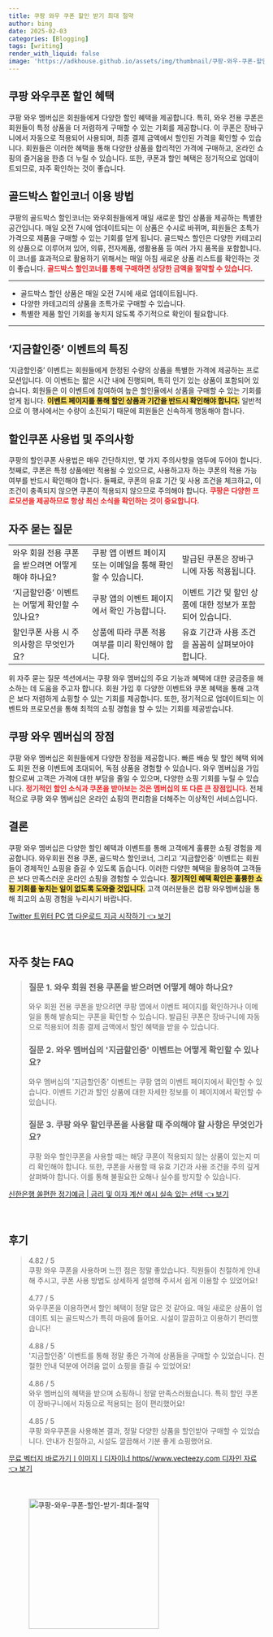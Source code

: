 ```yaml
---
title: 쿠팡 와우 쿠폰 할인 받기 최대 절약
author: bing
date: 2025-02-03
categories: [Blogging]
tags: [writing]
render_with_liquid: false
image: 'https://adkhouse.github.io/assets/img/thumbnail/쿠팡-와우-쿠폰-할인-받기-최대-절약.webp'
---
```



<h2 id='와우쿠폰혜택'>쿠팡 와우쿠폰 할인 혜택</h2>

<p>쿠팡 와우 멤버십은 회원들에게 다양한 할인 혜택을 제공합니다. 특히, 와우 전용 쿠폰은 회원들이 특정 상품을 더 저렴하게 구매할 수 있는 기회를 제공합니다. 이 쿠폰은 장바구니에서 자동으로 적용되어 사용되며, 최종 결제 금액에서 할인된 가격을 확인할 수 있습니다. 회원들은 이러한 혜택을 통해 다양한 상품을 합리적인 가격에 구매하고, 온라인 쇼핑의 즐거움을 한층 더 누릴 수 있습니다. 또한, 쿠폰과 할인 혜택은 정기적으로 업데이트되므로, 자주 확인하는 것이 좋습니다.</p>

<h2 id='골드박스이용법'>골드박스 할인코너 이용 방법</h2>

<p>쿠팡의 골드박스 할인코너는 와우회원들에게 매일 새로운 할인 상품을 제공하는 특별한 공간입니다. 매일 오전 7시에 업데이트되는 이 상품은 수시로 바뀌며, 회원들은 초특가 가격으로 제품을 구매할 수 있는 기회를 얻게 됩니다. 골드박스 할인은 다양한 카테고리의 상품으로 이루어져 있어, 의류, 전자제품, 생활용품 등 여러 가지 품목을 포함합니다. 이 코너를 효과적으로 활용하기 위해서는 매일 아침 새로운 상품 리스트를 확인하는 것이 좋습니다. <b><span style="color: #ee2323;">골드박스 할인코너를 통해 구매하면 상당한 금액을 절약할 수 있습니다.</span></b></p>

<hr />

<ul>
    <li>골드박스 할인 상품은 매일 오전 7시에 새로 업데이트됩니다.</li>
    <li>다양한 카테고리의 상품을 초특가로 구매할 수 있습니다.</li>
    <li>특별한 제품 할인 기회를 놓치지 않도록 주기적으로 확인이 필요합니다.</li>
</ul>

<hr />

<h2 id='지금할인중'>‘지금할인중’ 이벤트의 특징</h2>

<p>‘지금할인중’ 이벤트는 회원들에게 한정된 수량의 상품을 특별한 가격에 제공하는 프로모션입니다. 이 이벤트는 짧은 시간 내에 진행되며, 특히 인기 있는 상품이 포함되어 있습니다. 회원들은 이 이벤트에 참여하여 높은 할인율에서 상품을 구매할 수 있는 기회를 얻게 됩니다. <b><span style="background-color: #ffe066;">이벤트 페이지를 통해 할인 상품과 기간을 반드시 확인해야 합니다.</span></b> 일반적으로 이 행사에서는 수량이 소진되기 때문에 회원들은 신속하게 행동해야 합니다.</p>

<h2 id='할인쿠폰사용법'>할인쿠폰 사용법 및 주의사항</h2>

<p>쿠팡의 할인쿠폰 사용법은 매우 간단하지만, 몇 가지 주의사항을 염두에 두어야 합니다. 첫째로, 쿠폰은 특정 상품에만 적용될 수 있으므로, 사용하고자 하는 쿠폰의 적용 가능 여부를 반드시 확인해야 합니다. 둘째로, 쿠폰의 유효 기간 및 사용 조건을 체크하고, 이 조건이 충족되지 않으면 쿠폰이 적용되지 않으므로 주의해야 합니다. <b><span style="color: #ee2323;">쿠팡은 다양한 프로모션을 제공하므로 항상 최신 소식을 확인하는 것이 중요합니다.</span></b></p>

<h2 id='자주하는질문'>자주 묻는 질문</h2>

<table>
    <tr>
        <td>와우 회원 전용 쿠폰을 받으려면 어떻게 해야 하나요?</td>
        <td>쿠팡 앱 이벤트 페이지 또는 이메일을 통해 확인할 수 있습니다.</td>
        <td>발급된 쿠폰은 장바구니에 자동 적용됩니다.</td>
    </tr>
    <tr>
        <td>‘지금할인중’ 이벤트는 어떻게 확인할 수 있나요?</td>
        <td>쿠팡 앱의 이벤트 페이지에서 확인 가능합니다.</td>
        <td>이벤트 기간 및 할인 상품에 대한 정보가 포함되어 있습니다.</td>
    </tr>
    <tr>
        <td>할인쿠폰 사용 시 주의사항은 무엇인가요?</td>
        <td>상품에 따라 쿠폰 적용 여부를 미리 확인해야 합니다.</td>
        <td>유효 기간과 사용 조건을 꼼꼼히 살펴보아야 합니다.</td>
    </tr>
</table>

<p>위 자주 묻는 질문 섹션에서는 쿠팡 와우 멤버십의 주요 기능과 혜택에 대한 궁금증을 해소하는 데 도움을 주고자 합니다. 회원 가입 후 다양한 이벤트와 쿠폰 혜택을 통해 고객은 보다 저렴하게 쇼핑할 수 있는 기회를 제공합니다. 또한, 정기적으로 업데이트되는 이벤트와 프로모션을 통해 최적의 쇼핑 경험을 할 수 있는 기회를 제공받습니다.</p>

<h2 id='쿠팡와우멤버십'>쿠팡 와우 멤버십의 장점</h2>

<p>쿠팡 와우 멤버십은 회원들에게 다양한 장점을 제공합니다. 빠른 배송 및 할인 혜택 외에도 회원 전용 이벤트에 초대되어, 독점 상품을 경험할 수 있습니다. 와우 멤버십을 가입함으로써 고객은 가격에 대한 부담을 줄일 수 있으며, 다양한 쇼핑 기회를 누릴 수 있습니다. <b><span style="color: #ee2323;">정기적인 할인 소식과 쿠폰을 받아보는 것은 멤버십의 또 다른 큰 장점입니다.</span></b> 전체적으로 쿠팡 와우 멤버십은 온라인 쇼핑의 편리함을 더해주는 이상적인 서비스입니다.</p>

<h2 id='결론'>결론</h2>

<p>쿠팡 와우 멤버십은 다양한 할인 혜택과 이벤트를 통해 고객에게 훌륭한 쇼핑 경험을 제공합니다. 와우회원 전용 쿠폰, 골드박스 할인코너, 그리고 ‘지금할인중’ 이벤트는 회원들이 경제적인 쇼핑을 즐길 수 있도록 돕습니다. 이러한 다양한 혜택을 활용하여 고객들은 보다 만족스러운 온라인 쇼핑을 경험할 수 있습니다. <b><span style="background-color: #ffe066;">정기적인 혜택 확인은 훌륭한 쇼핑 기회를 놓치는 일이 없도록 도와줄 것입니다.</span></b> 고객 여러분들은 컵팡 와우멤버십을 통해 최고의 쇼핑 경험을 누리시기 바랍니다.</p>


<p><a class="click-button" title="Twitter 트위터 PC 앱 다운로드 지금 시작하기" href="https://adkhouse.github.io/posts/Twitter-%ED%8A%B8%EC%9C%84%ED%84%B0-PC-%EC%95%B1-%EB%8B%A4%EC%9A%B4%EB%A1%9C%EB%93%9C-%EC%A7%80%EA%B8%88-%EC%8B%9C%EC%9E%91%ED%95%98%EA%B8%B0/" rel="dofollow">Twitter 트위터 PC 앱 다운로드 지금 시작하기 👈 보기</a></p><br>
<h2 id='자주_찾는_FAQ'>자주 찾는 FAQ</h2>
<div itemscope="" itemtype="https://schema.org/FAQPage"> 
<blockquote> 
<div itemscope="" itemprop="mainEntity" itemtype="https://schema.org/Question"> 
<h3 itemprop="name">질문 1. 와우 회원 전용 쿠폰을 받으려면 어떻게 해야 하나요?</h3> 
<div itemscope="" itemprop="acceptedAnswer" itemtype="https://schema.org/Answer"> 
<span itemprop="text"> 
<p>와우 회원 전용 쿠폰을 받으려면 쿠팡 앱에서 이벤트 페이지를 확인하거나 이메일을 통해 발송되는 쿠폰을 확인할 수 있습니다. 발급된 쿠폰은 장바구니에 자동으로 적용되어 최종 결제 금액에서 할인 혜택을 받을 수 있습니다.</p> 
</span> 
</div> 
</div> 

<div itemscope="" itemprop="mainEntity" itemtype="https://schema.org/Question"> 
<h3 itemprop="name">질문 2. 와우 멤버십의 '지금할인중' 이벤트는 어떻게 확인할 수 있나요?</h3> 
<div itemscope="" itemprop="acceptedAnswer" itemtype="https://schema.org/Answer"> 
<span itemprop="text"> 
<p>와우 멤버십의 '지금할인중' 이벤트는 쿠팡 앱의 이벤트 페이지에서 확인할 수 있습니다. 이벤트 기간과 할인 상품에 대한 자세한 정보를 이 페이지에서 확인할 수 있습니다.</p> 
</span> 
</div> 
</div> 

<div itemscope="" itemprop="mainEntity" itemtype="https://schema.org/Question"> 
<h3 itemprop="name">질문 3. 쿠팡 와우 할인쿠폰을 사용할 때 주의해야 할 사항은 무엇인가요?</h3> 
<div itemscope="" itemprop="acceptedAnswer" itemtype="https://schema.org/Answer"> 
<span itemprop="text"> 
<p>쿠팡 와우 할인쿠폰을 사용할 때는 해당 쿠폰이 적용되지 않는 상품이 있는지 미리 확인해야 합니다. 또한, 쿠폰을 사용할 때 유효 기간과 사용 조건을 주의 깊게 살펴봐야 합니다. 이를 통해 불필요한 오해나 실수를 방지할 수 있습니다.</p> 
</span> 
</div> 
</div> 

</blockquote> 
</div>
<p><a class="click-button" title="신한은행 쏠편한 정기예금 | 금리 및 이자 계산 예시 실속 있는 선택" href="https://adkhouse.github.io/posts/%EC%8B%A0%ED%95%9C%EC%9D%80%ED%96%89-%EC%8F%A0%ED%8E%B8%ED%95%9C-%EC%A0%95%EA%B8%B0%EC%98%88%EA%B8%88-%EA%B8%88%EB%A6%AC-%EB%B0%8F-%EC%9D%B4%EC%9E%90-%EA%B3%84%EC%82%B0-%EC%98%88%EC%8B%9C-%EC%8B%A4%EC%86%8D-%EC%9E%88%EB%8A%94-%EC%84%A0%ED%83%9D/" rel="dofollow">신한은행 쏠편한 정기예금 | 금리 및 이자 계산 예시 실속 있는 선택 👈 보기</a></p><br>
<h2 id='후기'>후기</h2>
<div itemscope itemtype="https://schema.org/Product">
  <blockquote>
  <div itemprop="review" itemscope itemtype="https://schema.org/Review">
      <div itemprop="reviewRating" itemscope itemtype="https://schema.org/Rating"> <span itemprop="ratingValue">4.82</span> / <span itemprop="bestRating">5</span> </div>
      <span itemprop="reviewBody">쿠팡 와우 쿠폰을 사용하며 느낀 점은 정말 좋았습니다. 직원들이 친절하게 안내해 주시고, 쿠폰 사용 방법도 상세하게 설명해 주셔서 쉽게 이용할 수 있었어요!</span>
  </div>
  <br>
  <div itemprop="review" itemscope itemtype="https://schema.org/Review">
      <div itemprop="reviewRating" itemscope itemtype="https://schema.org/Rating"> <span itemprop="ratingValue">4.77</span> / <span itemprop="bestRating">5</span> </div>
      <span itemprop="reviewBody">와우쿠폰을 이용하면서 할인 혜택이 정말 많은 것 같아요. 매일 새로운 상품이 업데이트 되는 골드박스가 특히 마음에 들어요. 시설이 깔끔하고 이용하기 편리했습니다!</span>
  </div>
  <br>
  <div itemprop="review" itemscope itemtype="https://schema.org/Review">
      <div itemprop="reviewRating" itemscope itemtype="https://schema.org/Rating"> <span itemprop="ratingValue">4.88</span> / <span itemprop="bestRating">5</span> </div>
      <span itemprop="reviewBody">'지금할인중' 이벤트를 통해 정말 좋은 가격에 상품들을 구매할 수 있었습니다. 친절한 안내 덕분에 어려움 없이 쇼핑을 즐길 수 있었어요!</span>
  </div>
  <br>
  <div itemprop="review" itemscope itemtype="https://schema.org/Review">
      <div itemprop="reviewRating" itemscope itemtype="https://schema.org/Rating"> <span itemprop="ratingValue">4.86</span> / <span itemprop="bestRating">5</span> </div>
      <span itemprop="reviewBody">와우 멤버십의 혜택을 받으며 쇼핑하니 정말 만족스러웠습니다. 특히 할인 쿠폰이 장바구니에서 자동으로 적용되는 점이 편리했어요!</span>
  </div>
  <br>
  <div itemprop="review" itemscope itemtype="https://schema.org/Review">
      <div itemprop="reviewRating" itemscope itemtype="https://schema.org/Rating"> <span itemprop="ratingValue">4.85</span> / <span itemprop="bestRating">5</span> </div>
      <span itemprop="reviewBody">쿠팡 와우쿠폰을 사용해본 결과, 정말 다양한 상품을 할인받아 구매할 수 있었습니다. 안내가 친절하고, 시설도 깔끔해서 기분 좋게 쇼핑했어요.</span>
  </div>
  </blockquote>
</div>
<p><a class="click-button" title="무료 벡터지 바로가기ㅣ이미지ㅣ디자이너 https//www.vecteezy.com 디자인 자료" href="https://adkhouse.github.io/posts/%EB%AC%B4%EB%A3%8C-%EB%B2%A1%ED%84%B0%EC%A7%80-%EB%B0%94%EB%A1%9C%EA%B0%80%EA%B8%B0%E3%85%A3%EC%9D%B4%EB%AF%B8%EC%A7%80%E3%85%A3%EB%94%94%EC%9E%90%EC%9D%B4%EB%84%88-httpswww.vecteezy.com-%EB%94%94%EC%9E%90%EC%9D%B8-%EC%9E%90%EB%A3%8C/" rel="dofollow">무료 벡터지 바로가기ㅣ이미지ㅣ디자이너 https//www.vecteezy.com 디자인 자료 👈 보기</a></p><br>
<figure class="image"><img src="https://adkhouse.github.io/assets/img/thumbnail/쿠팡-와우-쿠폰-할인-받기-최대-절약.webp" alt="쿠팡-와우-쿠폰-할인-받기-최대-절약" width="256" height="256"></figure>